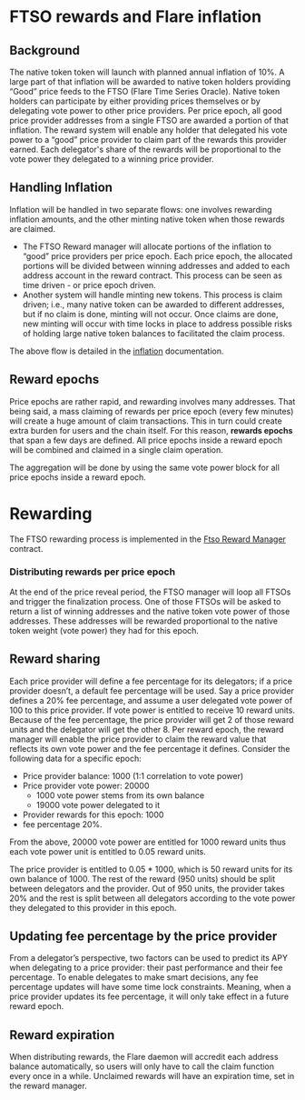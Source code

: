 

# FTSO rewards and Flare inflation

## Background

The native token token will launch with planned annual inflation of 10%. A large part of that inflation will be awarded to native token holders providing “Good” price feeds to the FTSO (Flare Time Series Oracle). Native token holders can participate by either providing prices themselves or by delegating vote power to other price providers. Per price epoch, all good price provider addresses from a single FTSO are awarded a portion of that inflation. The reward system will enable any holder that delegated his vote power to a “good” price provider to claim part of the rewards this provider earned. Each delegator's share of the rewards will be proportional to the vote power they delegated to a winning price provider.

## Handling Inflation 

Inflation will be handled in two separate flows: one involves rewarding inflation amounts, and the other minting native token when those rewards are claimed. 

*   The FTSO Reward manager will allocate portions of the inflation to “good” price providers per price epoch. Each price epoch, the allocated portions will be divided between winning addresses and added to each address account in the reward contract. This process can be seen as time driven - or price epoch driven.
*   Another system will handle minting new tokens. This process is claim driven; i.e., many native token can be awarded to different addresses, but if no claim is done, minting will not occur. Once claims are done, new minting will occur with time locks in place to address possible risks of holding large native token balances to facilitated the claim process.

The above flow is detailed in the [inflation] documentation.

## Reward epochs

Price epochs are rather rapid, and rewarding involves many addresses. That being said, a mass claiming of rewards per price epoch (every few minutes) will create a huge amount of claim transactions. This in turn could create extra burden for users and the chain itself. For this reason, **rewards epochs** that span a few days are defined. All price epochs inside a reward epoch will be combined and claimed in a single claim operation.

The aggregation will be done by using the same vote power block for all price epochs inside a reward epoch.

# Rewarding
The FTSO rewarding process is implemented in the [Ftso Reward Manager] contract.

### Distributing rewards per price epoch

At the end of the price reveal period, the FTSO manager will loop all FTSOs and trigger the finalization process. One of those FTSOs will be asked to return a list of winning addresses and the native token vote power of those addresses. These addresses will be rewarded proportional to the native token weight (vote power) they had for this epoch.

## Reward sharing

Each price provider will define a fee percentage for its delegators; if a price provider doesn’t, a default fee percentage will be used. Say a price provider defines a 20% fee percentage, and assume a user delegated vote power of 100 to this price provider. If vote power is entitled to receive 10 reward units. Because of the fee percentage, the price provider will get 2 of those reward units and the delegator will get the other 8. Per reward epoch, the reward manager will enable the price provider to claim the reward value that reflects its own vote power and the fee percentage it defines. Consider the following data for a specific epoch:

*   Price provider balance: 1000 (1:1 correlation to vote power)
*   Price provider vote power: 20000
    * 1000 vote power stems from its own balance
    * 19000 vote power delegated to it
*   Provider rewards for this epoch: 1000
*   fee percentage 20%.

From the above, 20000 vote power are entitled for 1000 reward units thus each vote power unit is entitled to 0.05 reward units. 

The price provider is entitled to 0.05 * 1000, which is 50 reward units for its own balance of 1000. The rest of the reward (950 units) should be split between delegators and the provider. Out of 950 units, the provider takes 20% and the rest is split between all delegators according to the vote power they delegated to this provider in this epoch.

## Updating fee percentage by the price provider

From a delegator’s perspective, two factors can be used to predict its APY when delegating to a price provider: their past performance and their fee percentage. To enable delegates to make smart decisions, any fee percentage updates will have some time lock constraints. Meaning, when a price provider updates its fee percentage, it will only take effect in a future reward epoch.


## Reward expiration

When distributing rewards, the Flare daemon will accredit each address balance automatically, so users will only have to call the claim function every once in a while. Unclaimed rewards will have an expiration time, set in the reward manager.

[inflation]: ./Inflation.md "Inflation"
[Ftso Reward Manager]: ../../contracts/tokenPools/implementation/FtsoRewardManager.sol "Ftso Reward Manager"
